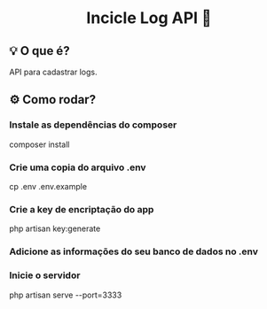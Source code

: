 <h1 align="center">Incicle Log API 📜</h1>

## 💡 O que é?
API para cadastrar logs.

## ⚙️ Como rodar?

### Instale as dependências do composer
composer install

### Crie uma copia do arquivo .env
cp .env .env.example

### Crie a key de encriptação do app
php artisan key:generate

### Adicione as informações do seu banco de dados no .env

### Inicie o servidor
php artisan serve --port=3333
